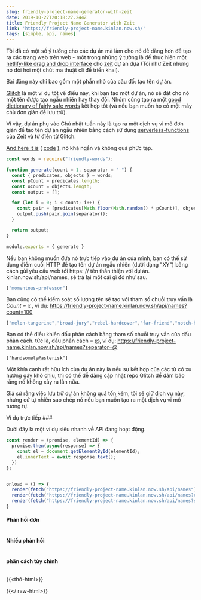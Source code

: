 ```yaml
---
slug: friendly-project-name-generator-with-zeit
date: 2019-10-27T20:18:27.244Z
title: Friendly Project Name Generator with Zeit
link: 'https://friendly-project-name.kinlan.now.sh/'
tags: [simple, api, names]
---
```


Tôi đã có một số ý tưởng cho các dự án mà làm cho nó dễ dàng hơn để tạo ra các trang web trên web - một trong những ý tưởng là để thực hiện một [netlify-like drag and drop interface](https://docs.netlify.com/site-deploys/create-deploys/#drag-and-drop) cho [zeit](https://zeit.co/) dự án dựa (Tôi như Zeit nhưng nó đòi hỏi một chút ma thuật cli để triển khai).

Bài đăng này chỉ bao gồm một phần nhỏ của câu đố: tạo tên dự án.

[Glitch](https://glitch.com/) là một ví dụ tốt về điều này, khi bạn tạo một dự án, nó sẽ đặt cho nó một tên được tạo ngẫu nhiên hay thay đổi. Nhóm cũng tạo ra một [good dictionary of fairly safe words](https://github.com/FogCreek/friendly-words) kết hợp tốt (và nếu bạn muốn họ có một máy chủ đơn giản để lưu trữ).

Vì vậy, dự án phụ vào Chủ nhật tuần này là tạo ra một dịch vụ vi mô đơn giản để tạo tên dự án ngẫu nhiên bằng cách sử dụng [serverless-functions](https://zeit.co/docs/v2/advanced/concepts/serverless-functions/) của Zeit và từ điển từ Glitch.

[And here it is](https://friendly-project-name.kinlan.now.sh/) ( [code](https://github.com/PaulKinlan/friendly-project-name-generator) ), nó khá ngắn và không quá phức tạp.

```javascript
const words = require("friendly-words");

function generate(count = 1, separator = "-") {
  const { predicates, objects } = words;
  const pCount = predicates.length;
  const oCount = objects.length;
  const output = [];

  for (let i = 0; i < count; i++) {
    const pair = [predicates[Math.floor(Math.random() * pCount)], objects[Math.floor(Math.random() * oCount)]];
    output.push(pair.join(separator));
  }

  return output;
}

module.exports = { generate }
```

Nếu bạn không muốn đưa nó trực tiếp vào dự án của mình, bạn có thể sử dụng điểm cuối HTTP để tạo tên dự án ngẫu nhiên (dưới dạng &quot;XY&quot;) bằng cách gửi yêu cầu web tới https: // tên thân thiện với dự án. kinlan.now.sh/api/names, sẽ trả lại một cái gì đó như sau.

```javascript
["momentous-professor"]
```

Bạn cũng có thể kiểm soát số lượng tên sẽ tạo với tham số chuỗi truy vấn là <i>Count = x</i> , ví dụ: https://friendly-project-name.kinlan.now.sh/api/names?count=100

```javascript
["melon-tangerine","broad-jury","rebel-hardcover","far-friend","notch-hornet","principled-wildcat","level-pilot","steadfast-bovid","holistic-plant","expensive-ulna","sixth-gear","political-wrench","marred-spatula","aware-weaver","awake-pair","nosy-hub","absorbing-petunia","rhetorical-birth","paint-sprint","stripe-reward","fine-guardian","coconut-jumbo","spangle-eye","sudden-euphonium","familiar-fossa","third-seaplane","workable-cough","hot-light","diligent-ceratonykus","literate-cobalt","tranquil-sandalwood","alabaster-pest","sage-detail","mousy-diascia","burly-food","fern-pie","confusion-capybara","harsh-asterisk","simple-triangle","brindle-collard","destiny-poppy","power-globeflower","ruby-crush","absorbed-trollius","meadow-blackberry","fierce-zipper","coal-mailbox","sponge-language","snow-lawyer","adjoining-bramble","deserted-flower","able-tortoise","equatorial-bugle","neat-evergreen","pointy-quart","occipital-tax","balsam-fork","dear-fairy","polished-produce","darkened-gondola","sugar-pantry","broad-slouch","safe-cormorant","foregoing-ostrich","quasar-mailman","glittery-marble","abalone-titanosaurus","descriptive-arch","nickel-ostrich","historical-candy","mire-mistake","painted-eater","pineapple-sassafras","pastoral-thief","holy-waterlily","mewing-humor","bubbly-cave","pepper-situation","nosy-colony","sprout-aries","cyan-bestseller","humorous-plywood","heavy-beauty","spiral-riverbed","gifted-income","lead-kiwi","pointed-catshark","ninth-ocean","purple-toucan","tundra-cut","coal-geography","icy-lunaria","agate-wildcat","respected-garlic","polar-almandine","periodic-narcissus","carbonated-waiter","lavish-breadfruit","confirmed-brand","repeated-period"]
```

Bạn có thể điều khiển dấu phân cách bằng tham số chuỗi truy vấn của dấu phân cách. tức là, dấu phân cách = @, ví dụ: https://friendly-project-name.kinlan.now.sh/api/names?separator=@

```
["handsomely@asterisk"]
```

Một khía cạnh rất hữu ích của dự án này là nếu sự kết hợp của các từ có xu hướng gây khó chịu, thì có thể dễ dàng cập nhật repo Glitch để đảm bảo rằng nó không xảy ra lần nữa.

Giả sử rằng việc lưu trữ dự án không quá tốn kém, tôi sẽ giữ dịch vụ này, nhưng cứ tự nhiên sao chép nó nếu bạn muốn tạo ra một dịch vụ vi mô tương tự.

Ví dụ trực tiếp ###

Dưới đây là một ví dụ siêu nhanh về API đang hoạt động.

```javascript
const render = (promise, elementId) => {
  promise.then(async(response) => {
    const el = document.getElementById(elementId);
    el.innerText = await response.text();
  })
};


onload = () => {
  render(fetch("https://friendly-project-name.kinlan.now.sh/api/names"), "basic");
  render(fetch("https://friendly-project-name.kinlan.now.sh/api/names?count=100"), "many");
  render(fetch("https://friendly-project-name.kinlan.now.sh/api/names?separator=@"), "separator");
}
```

#### Phản hồi đơn
<pre id="basic"></pre>

#### Nhiều phản hồi
<pre id="many"></pre>

#### phân cách tùy chỉnh
<pre id="separator"></pre>

{{&lt;thô-html&gt;}}

<style>
pre {
  overflow: auto;
}
</style>
<script>
const render = (promise, elementId) => {
  promise.then(async(response) => {
    const el = document.getElementById(elementId);
    el.innerText = await response.text();
  })
};

addEventListener (&#39;load&#39;, () =&gt; {render (fetch (&quot;https://friendly-project-name.kinlan.now.sh/api/names&quot;), &quot;basic&quot;); render (fetch (&quot;https: //friendly-project-name.kinlan.now.sh/api/names?count=100 &quot;),&quot; many &quot;); render (fetch (&quot; https://friendly-project-name.kinlan.now.sh/ api / tên? separator = @ &quot;),&quot; separator &quot;);});
</script>

{{&lt;/ raw-html&gt;}}
